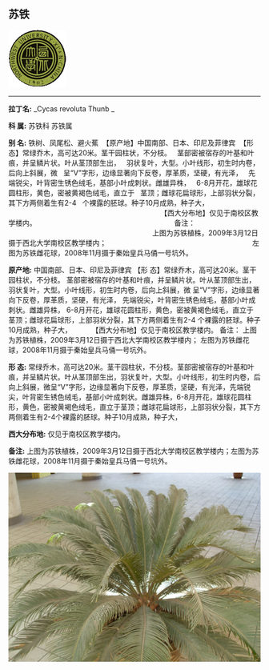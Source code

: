 ## 苏铁

![西北大学校园网络植物志](JPG/nwu.gif)

---

**拉丁名:**  _Cycas revoluta Thunb _

**科 属:** 苏铁科 苏铁属

**别 名:** 铁树、凤尾松、避火蕉
 【原产地】中国南部、日本、印尼及菲律宾
 【形  态】常绿乔木，高可达20米。茎干园柱状，不分枝。
  茎部密被宿存的叶基和叶痕，并呈鳞片状。叶从茎顶部生出，
  羽状复叶，大型。小叶线形，初生时内卷，后向上斜展，微
  呈“V”字形，边缘显著向下反卷，厚革质，坚硬，有光泽，
  先端锐尖，叶背密生锈色绒毛，基部小叶成刺状。雌雄异株，
  6-8月开花，雄球花圆柱形，黄色，密被黄褐色绒毛，直立于
  茎顶；雌球花扁球形，上部羽状分裂，其下方两侧着生有2-4
  个裸露的胚球。种子10月成熟，种子大，
　
　
                                                                    【西大分布地】仅见于南校区教学楼内。
                                                                     备注：
                                                                         上图为苏铁植株，2009年3月12日摄于西北大学南校区教学楼内；
                                                                         左图为苏铁雌花球，2008年11月摄于秦始皇兵马俑一号坑外。    

**原产地:** 中国南部、日本、印尼及菲律宾
【形 态】常绿乔木，高可达20米。茎干园柱状，不分枝。
 茎部密被宿存的叶基和叶痕，并呈鳞片状。叶从茎顶部生出，
 羽状复叶，大型。小叶线形，初生时内卷，后向上斜展，微
 呈“V”字形，边缘显著向下反卷，厚革质，坚硬，有光泽，
 先端锐尖，叶背密生锈色绒毛，基部小叶成刺状。雌雄异株，
 6-8月开花，雄球花圆柱形，黄色，密被黄褐色绒毛，直立于
 茎顶；雌球花扁球形，上部羽状分裂，其下方两侧着生有2-4
 个裸露的胚球。种子10月成熟，种子大，
　
　
 【西大分布地】仅见于南校区教学楼内。
 备注：
 上图为苏铁植株，2009年3月12日摄于西北大学南校区教学楼内；
 左图为苏铁雌花球，2008年11月摄于秦始皇兵马俑一号坑外。 

**形  态:** 常绿乔木，高可达20米。茎干园柱状，不分枝。茎部密被宿存的叶基和叶痕，并呈鳞片状。叶从茎顶部生出，羽状复叶，大型。小叶线形，初生时内卷，后向上斜展，微呈“V”字形，边缘显著向下反卷，厚革质，坚硬，有光泽，先端锐尖，叶背密生锈色绒毛，基部小叶成刺状。雌雄异株，6-8月开花，雄球花圆柱形，黄色，密被黄褐色绒毛，直立于茎顶；雌球花扁球形，上部羽状分裂，其下方两侧着生有2-4个裸露的胚球。种子10月成熟，种子大，　　

**西大分布地:** 仅见于南校区教学楼内。 

**备注:** 上图为苏铁植株，2009年3月12日摄于西北大学南校区教学楼内；左图为苏铁雌花球，2008年11月摄于秦始皇兵马俑一号坑外。

![苏铁](JPG/苏铁.JPG) 


